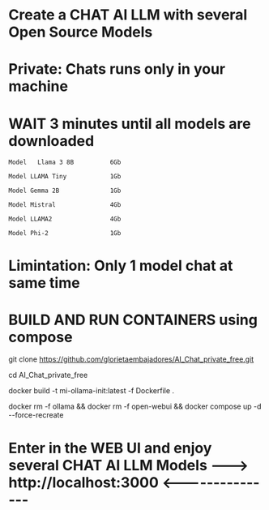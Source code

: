 # Create a CHAT AI LLM with several Open Source Models 
# Private: Chats runs only in your machine
# WAIT 3 minutes until  all models are downloaded    
    Model   Llama 3 8B          6Gb

    Model LLAMA Tiny            1Gb
 
    Model Gemma 2B              1Gb
 
    Model Mistral               4Gb 
 
    Model LLAMA2                4Gb 
 
    Model Phi-2                 1Gb 
 
# Limintation: Only 1 model chat at same time  

# BUILD AND RUN CONTAINERS using compose 

git clone https://github.com/glorietaembajadores/AI_Chat_private_free.git

cd AI_Chat_private_free

docker build -t mi-ollama-init:latest -f Dockerfile .

docker rm -f ollama && docker rm -f open-webui && docker compose up -d --force-recreate


# Enter in the WEB UI and enjoy several CHAT AI LLM Models  --->  http://localhost:3000  <---------------
